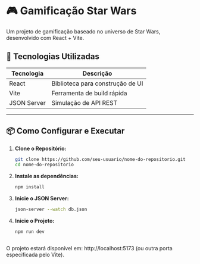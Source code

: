 # 🎮 Gamificação Star Wars

Um projeto de gamificação baseado no universo de Star Wars, desenvolvido com React + Vite.

## 🚀 Tecnologias Utilizadas

| Tecnologia  | Descrição                           |
|-------------|-------------------------------------|
| React       | Biblioteca para construção de UI   |
| Vite        | Ferramenta de build rápida         |
| JSON Server | Simulação de API REST              |


---

## 📦 Como Configurar e Executar

1. **Clone o Repositório:**
   ```bash
   git clone https://github.com/seu-usuario/nome-do-repositorio.git
   cd nome-do-repositorio
2. **Instale as dependências:**
   ```bash
   npm install
3. **Inicie o JSON Server:**
   ```bash
   json-server --watch db.json
4. **Inicie o Projeto:**
   ```bash
   npm run dev



O projeto estará disponível em: http://localhost:5173 (ou outra porta especificada pelo Vite).



